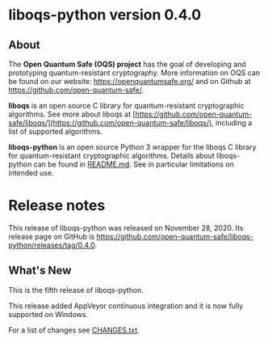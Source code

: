 liboqs-python version 0.4.0
===========================

About
-----

The **Open Quantum Safe (OQS) project** has the goal of developing and prototyping quantum-resistant cryptography. More information on OQS can be found on our website: https://openquantumsafe.org/ and on Github at https://github.com/open-quantum-safe/.  

**liboqs** is an open source C library for quantum-resistant cryptographic algorithms. See more about liboqs at [https://github.com/open-quantum-safe/liboqs/](https://github.com/open-quantum-safe/liboqs/), including a list of supported algorithms.

**liboqs-python** is an open source Python 3 wrapper for the liboqs C library for quantum-resistant cryptographic algorithms. Details about liboqs-python can be found in [README.md](https://github.com/open-quantum-safe/liboqs-python/blob/main/README.md). See in particular limitations on intended use.

Release notes
=============

This release of liboqs-python was released on November 28, 2020. Its release page on GitHub is https://github.com/open-quantum-safe/liboqs-python/releases/tag/0.4.0.

What's New
----------

This is the fifth release of liboqs-python. 

This release added AppVeyor continuous integration and it is now fully supported on Windows.

For a list of changes see [CHANGES.txt](https://github.com/open-quantum-safe/liboqs-python/blob/main/CHANGES.txt).
